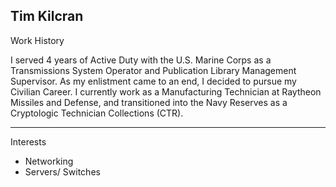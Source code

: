 Tim Kilcran
----

<body>
Work History

I served 4 years of Active Duty with the U.S. Marine Corps as a Transmissions System Operator and Publication Library Management Supervisor.
As my enlistment came to an end, I decided to pursue my Civilian Career. I currently work as a Manufacturing Technician at Raytheon Missiles and Defense, and transitioned into the Navy Reserves as a Cryptologic Technician Collections (CTR). 
</body>

----

Interests
- Networking
- Servers/ Switches
